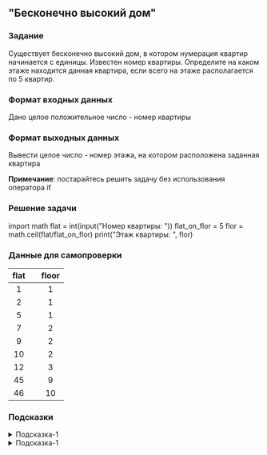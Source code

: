 ## "Бесконечно высокий дом"

### Задание

Существует бесконечно высокий дом, в котором нумерация квартир начинается с единицы. Известен номер квартиры. Определите на каком этаже находится данная квартира, если всего на этаже располагается по 5 квартир.

### Формат входных данных

Дано целое положительное число - номер квартиры

### Формат выходных данных

Вывести целое число - номер этажа, на котором расположена заданная квартира

**Примечание**: постарайтесь решить задачу без использования оператора if

### Решение задачи

import math
flat = int(input("Номер квартиры: "))
flat_on_flor = 5
flor = math.ceil(flat/flat_on_flor)
print("Этаж квартиры: ", flor)



### Данные для самопроверки
|   flat   | | floor    |
| :---: |---| :---: | 
|   1   |   |   1   |
|   2   |   |   1   |
|   5   |   |   1   |
|   7   |   |   2   |
|   9   |   |   2   |
|   10   |  |   2   |
|   12   |  |   3   |
|   45   |  |   9   |
|   46   |  |   10   |
### Подсказки

<details>
<summary>Подсказка-1</summary>
Нарисуйте схему дома, пропишите квартиры на первых пяти этажах. <br> 
Попробуйте найти закономерность(формулу) между номером квартиры и этажом.
</details>

<details>
<summary>Подсказка-1</summary>
Уверяю вас, задача решается теми инструментами, что мы изучили. <br>
Но! Не стесняйтесь гуглить. Если вам нужен какой-то дополнительный инструмент питона, а вы его не знаете - найдите.
</details>
